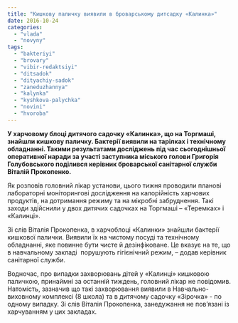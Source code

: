 ```yaml
---
title: "Кишкову паличку виявили в броварському дитсадку «Калинка»"
date: 2016-10-24
categories: 
  - "vlada"
  - "novyny"
tags: 
  - "bakteriyi"
  - "brovary"
  - "vibir-redaktsiyi"
  - "ditsadok"
  - "dityachiy-sadok"
  - "zaneduzhannya"
  - "kalynka"
  - "kyshkova-palychka"
  - "novini"
  - "hvoroba"
---
```


**У харчовому блоці дитячого садочку «Калинка», що на Торгмаші, знайшли кишкову паличку. Бактерії виявили на тарілках і технічному обладнанні. Такими результатами досліджень під час сьогоднішньої оперативної наради за участі заступника міського голови Григорія Голубовського поділився керівник броварської санітарної служби Віталій Прокопенко.**

Як розповів головний лікар установи, цього тижня проводили планові лабораторні моніторингові дослідження на калорійність харчових продуктів, на дотримання режиму та на мікробні забруднення. Такі заходи здійснили у двох дитячих садочках на Торгмаші – «Теремках» і «Калинці».

Зі слів Віталія Прокопенка, в харчоблоці «Калинки» знайшли бактерії кишкової палички. Виявили їх на чистому посуді та технічному обладнанні, яке повинне бути чисте й дезінфіковане. Це вказує на те, що в навчальному закладі  порушують гігієнічний режим, – додав керівник санітарної служби.

Водночас, про випадки захворювань дітей у «Калинці» кишковою паличкою, принаймні за останній тиждень, головний лікар не повідомив. Натомість, зазначив що такі захворювання виявили в Навчально-виховному комплексі (8 школа) та в дитячому садочку «Зірочка» - по одному випадку. Зі слів Віталія Прокопенка, занедужання не пов’язані із харчуванням у цих закладах.
